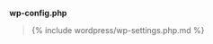 <p><b>wp-config.php</b></p>

<blockquote>

{% include wordpress/wp-settings.php.md %}

</blockquote>
